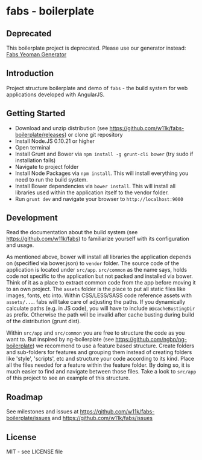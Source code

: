 # fabs - boilerplate

## Deprecated

This boilerplate project is deprecated. Please use our generator instead: [Fabs Yeoman Generator](https://github.com/w11k/fabs-yeoman-generator)


## Introduction

Project structure boilerplate and demo of `fabs` - the build system for web applications developed with AngularJS.


## Getting Started

* Download and unzip distribution (see https://github.com/w11k/fabs-boilerplate/releases) or clone git repository
* Install Node.JS 0.10.21 or higher
* Open terminal
* Install Grunt and Bower via `npm install -g grunt-cli bower` (try sudo if installation fails)
* Navigate to project folder
* Install Node Packages via `npm install`. This will install everything you need to run the build system.
* Install Bower dependencies via `bower install`. This will install all libraries used within the application itself to
the vendor folder.
* Run `grunt dev` and navigate your browser to `http://localhost:9000`


## Development

Read the documentation about the build system (see https://github.com/w11k/fabs) to familiarize yourself with its
configuration and usage.

As mentioned above, bower will install all libraries the application depends on (specified via bower.json) to `vendor`
folder. The source code of the application is located under `src/app`. `src/common` as the name says, holds code not
specific to the application but not packed and installed via bower. Think of it as a place to extract common code from
the app before moving it to an own project. The `assets` folder is the place to put all static files like images, fonts,
etc into. Within CSS/LESS/SASS code reference assets with `assets/...`. fabs will take care of adjusting the paths. If
you dynamically calculate paths (e.g. in JS code), you will have to include `@@cacheBustingDir` as prefix. Otherwise
the path will be invalid after cache busting during build of the distribution (grunt dist).

Within `src/app` and `src/common` you are free to structure the code as you want to. But inspired by ng-boilerplate
(see https://github.com/ngbp/ng-boilerplate) we recommend to use a feature based structure. Create folders and
sub-folders for features and grouping them instead of creating folders like 'style', 'scripts', etc and structure your
code according to its kind. Place all the files needed for a feature within the feature folder. By doing so, it is much
easier to find and navigate between those files. Take a look to `src/app` of this project to see an example of this
structure.


## Roadmap

See milestones and issues at https://github.com/w11k/fabs-boilerplate/issues and https://github.com/w11k/fabs/issues


## License

MIT - see LICENSE file

